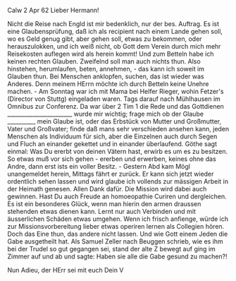  Calw 2 Apr 62
Lieber Hermann!

Nicht die Reise nach Engld ist mir bedenklich, nur der bes. Auftrag. Es ist eine Glaubensprüfung, daß ich als recipient nach einem Lande gehen soll, wo es Geld genug gibt, aber gehen soll, etwas zu bekommen, oder herauszulokken, und ich weiß nicht, ob Gott dem Verein durch mich mehr Reisekosten auflegen wird als herein kommt! Und zum Betteln habe ich keinen rechten Glauben. Zweifelnd soll man auch nichts thun. Also hinstehen, herumlaufen, beten, annehmen, - das kann ich soweit im Glauben thun. Bei Menschen anklopfen, suchen, das ist wieder was Anderes. Denn meinem HErrn möchte ich durch Betteln keine Unehre machen. - Am Sonntag war ich mit Mama bei Helfer Rieger, wohin Fetzer's (Director von Stuttg) eingeladen waren. Tags darauf nach Mühlhausen im Omnibus zur Conferenz. Da war über 2 Tim 1 die Rede und das Gottdienen _______________________ wurde mir wichtig; frage mich ob der Glaube __________ mein Glaube ist, oder das Erbstück von Mutter und Großmutter, Vater und Großvater; finde daß mans sehr verschieden ansehen kann, jeden Menschen als Individuum für sich, aber die Einzelnen auch durch Segen und Fluch an einander gekettet und in einander überlaufend. Göthe sagt einmal: Was Du ererbt von deinen Vätern hast, erwirb es um es zu besitzen. So etwas muß vor sich gehen - ererben und erwerben, keines ohne das Andre, dann erst ists ein voller Besitz. - Gestern Abd kam Mögl unangemeldet herein, Mittags fährt er zurück. Er kann sich jetzt wieder ordentlich sehen lassen und wird glaube ich vollends zur mässigen Arbeit in der Heimath genesen. Allen Dank dafür. Die Mission wird dabei auch gewinnen. 
Hast Du auch Freude an homoeopathie Curiren und dergleichen. Es ist ein besonderes Glück, wenn man hierin den armen draussen stehenden etwas dienen kann. Lernt nur auch Verbinden und mit äusserlichen Schäden etwas umgehen. Wenn ich frisch anfienge, würde ich zur Missionsvorbereitung lieber etwas operiren lernen als Collegien hören. Doch das Eine thun, das andere nicht lassen. Und wie Gott einem Jeden die Gabe ausgetheilt hat. Als Samuel Zeller nach Beuggen schrieb, wie es ihm bei der Trudel so gut gegangen sei, stand der alte Z bewegt auf ging im Zimmer auf und ab und sagte: Haben sie alle die Gabe gesund zu machen?!

Nun Adieu, der HErr sei mit euch
 Dein V


